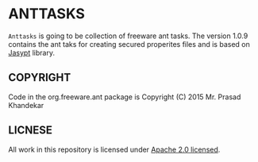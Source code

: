 # ANTTASKS
`Anttasks` is going to be collection of freeware ant tasks. The version 1.0.9 contains the ant taks for creating secured properites files and is based on [Jasypt](http://www.jasypt.org/) library.

## COPYRIGHT
Code in the org.freeware.ant package is Copyright (C) 2015 Mr.  Prasad Khandekar<KPrasadKhan a.t yahoo d.o.t com>

## LICNESE
All work in this repository is licensed under [Apache 2.0 licensed](http://www.apache.org/licenses/LICENSE-2.0.html).

